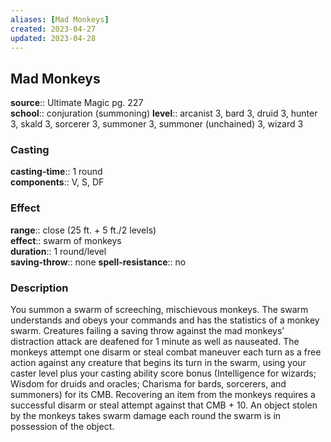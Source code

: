 ```yaml
---
aliases: [Mad Monkeys]
created: 2023-04-27
updated: 2023-04-28
---
```


## Mad Monkeys

**source**:: Ultimate Magic pg. 227  
**school**:: conjuration (summoning)
**level**:: arcanist 3, bard 3, druid 3, hunter 3, skald 3, sorcerer 3, summoner 3, summoner (unchained) 3, wizard 3

### Casting

**casting-time**:: 1 round  
**components**:: V, S, DF

### Effect

**range**:: close (25 ft. + 5 ft./2 levels)  
**effect**:: swarm of monkeys  
**duration**:: 1 round/level  
**saving-throw**:: none
**spell-resistance**:: no

### Description

You summon a swarm of screeching, mischievous monkeys. The swarm understands and obeys your commands and has the statistics of a monkey swarm. Creatures failing a saving throw against the mad monkeys’ distraction attack are deafened for 1 minute as well as nauseated. The monkeys attempt one disarm or steal combat maneuver each turn as a free action against any creature that begins its turn in the swarm, using your caster level plus your casting ability score bonus (Intelligence for wizards; Wisdom for druids and oracles; Charisma for bards, sorcerers, and summoners) for its CMB. Recovering an item from the monkeys requires a successful disarm or steal attempt against that CMB + 10. An object stolen by the monkeys takes swarm damage each round the swarm is in possession of the object.
